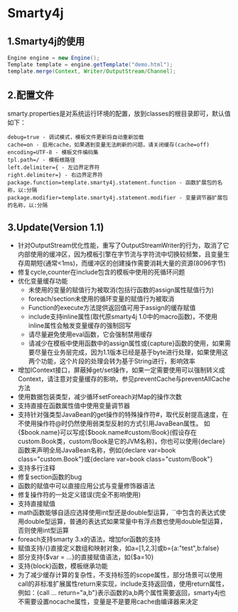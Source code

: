 Smarty4j
========

1.Smarty4j的使用
---------
```java
Engine engine = new Engine();
Template template = engine.getTemplate("demo.html");
template.merge(Context, Writer/OutputStream/Channel);
```
2.配置文件
---------
smarty.properties是对系统运行环境的配置，放到classes的根目录即可，默认值如下：
```shell
debug=true - 调试模式，模板文件更新将自动重新加载
cache=on - 启用cache，如果遇到变量无法刷新的问题，请关闭缓存(cache=off)
encoding=UTF-8 - 模板文件编码集
tpl.path=/ - 模板根路径
left.delimiter={ - 左边界定界符
right.delimiter=} - 右边界定界符
package.function=template.smarty4j.statement.function - 函数扩展包的名称，以:分隔
package.modifier=template.smarty4j.statement.modifier - 变量调节器扩展包的名称，以:分隔
```
3.Update(Version 1.1)
----------
* 针对OutputStream优化性能，重写了OutputStreamWriter的行为，取消了它内部使用的缓冲区，因为模板引擎在字节流与字符流中切换较频繁，且变量生存周期短(通常<1ms)，而缓冲区的创建操作需要消耗大量的资源(8096字节)
* 修复cycle,counter在include包含的模板中使用的死循环问题
* 优化变量缓存功能
	* 未使用的变量的赋值行为被取消(包括行函数的assign属性赋值行为)
	* foreach/section未使用的循环变量的赋值行为被取消
	* Function的execute方法提供返回值可用于assign的缓存赋值
	* include支持inline属性(取代原smarty4j 1.0中的macro函数)，不使用inline属性会触发变量缓存的强制回写
	* 请尽量避免使用eval函数，它会强制禁用缓存
	* 请减少在模板中使用函数中的assign属性或{capture}函数的使用，如果需要尽量在业务层完成，因为1.1版本已经是基于byte进行处理，如果使用这两个功能，这个片段的处理会转为基于String进行，影响效率
* 增加IContext接口，屏蔽掉get/set操作，如果一定需要使用可以强制转义成Context，请注意对变量缓存的影响，参见preventCache与preventAllCache方法
* 使用数据包装类型，减少循环setForeach对Map的操作次数
* 支持直接在函数属性值中使用变量调节器
* 支持针对强类型JavaBean的get操作的特殊操作符#，取代反射提高速度，在不使用操作符@时仍然使用弱类型反射的方式引用JavaBean属性。
如{$book.name}可以写成{$book.name#custom/Book}(假设存在custom.Book类，custom/Book是它的JVM名称)，你也可以使用{declare}函数来声明全局JavaBean名称，例如{declare var=book class="custom.Book"}或{declare var=book class="custom/Book"}
* 支持多行注释
* 修复section函数的bug
* 函数的赋值中可以直接应用公式与变量修饰器语法
* 修复操作符的一处定义错误(完全不影响使用)
* 支持直接赋值
* math函数能够自适应选择使用int型还是double型运算，``中包含的表达式使用double型运算，普通的表达式如果常量中有浮点数也使用double型运算，否则使用int型运算
* foreach支持smarty 3.x的语法，增加for函数的支持
* 赋值支持/{}直接定义数组和映射对象，如a=[1,2,3]或b={a:"test",b:false}
* 部分支持{$var = ...}的直接赋值语法，如{$a=10}
* 支持{block}函数，模板继承功能
* 为了减少缓存计算的复杂性，不支持标签的scope属性，部分场景可以使用call的非标准扩展属性return来实现，include支持返回值，使用return属性，例如：{call ... return="a,b"}表示函数的a,b两个属性需要返回，smarty4j也不需要设置nocache属性，变量是不是要用cache由编译器来决定

